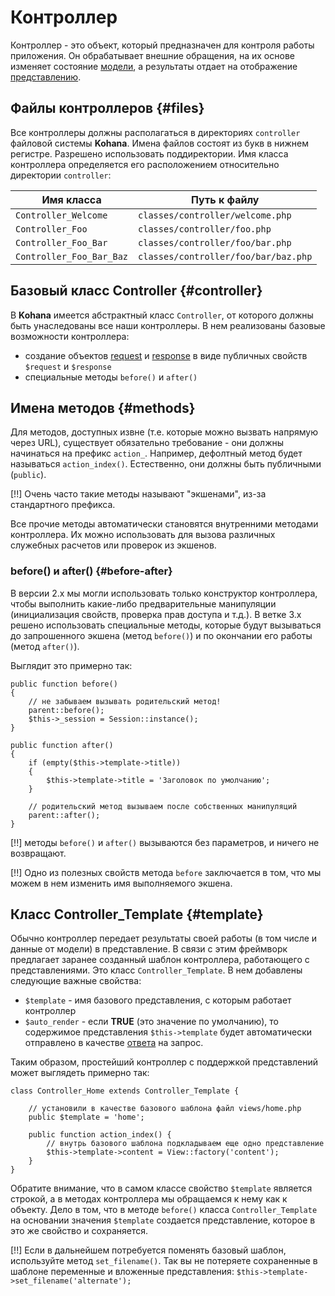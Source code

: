 # Контроллер

Контроллер - это объект, который предназначен для контроля работы приложения. Он обрабатывает внешние обращения, на их
 основе изменяет состояние [модели](intro/mvc/model), а результаты отдает на отображение [представлению](intro/mvc/view).

## Файлы контроллеров {#files}

Все контроллеры должны располагаться в директориях `controller` файловой системы **Kohana**. Имена файлов состоят из букв
 в нижнем регистре. Разрешено использовать поддиректории. Имя класса контроллера определяется его расположением относительно
 директории `controller`:

 Имя класса                | Путь к файлу
-------------------------- | -----------------------------------------
 `Controller_Welcome`      | `classes/controller/welcome.php`
 `Controller_Foo`          | `classes/controller/foo.php`
 `Controller_Foo_Bar`      | `classes/controller/foo/bar.php`
 `Controller_Foo_Bar_Baz`  | `classes/controller/foo/bar/baz.php`

## Базовый класс Controller {#controller}

В **Kohana** имеется абстрактный класс `Controller`, от которого должны быть унаследованы все наши контроллеры. В нем
 реализованы базовые возможности контроллера:

 * создание объектов [request](basic/request) и [response](basic/response) в виде публичных свойств `$request` и `$response`
 * специальные методы `before()` и `after()`

## Имена методов {#methods}

Для методов, доступных извне (т.е. которые можно вызвать напрямую через URL), существует обязательно требование - они
 должны начинаться на префикс `action_`. Например, дефолтный метод будет называться `action_index()`. Естественно, они должны
 быть публичными (`public`).

[!!] Очень часто такие методы называют "экшенами", из-за стандартного префикса.

Все прочие методы автоматически становятся внутренними методами контроллера. Их можно использовать для вызова
 различных служебных расчетов или проверок из экшенов.

### before() и after() {#before-after}

В версии 2.x мы могли использовать только конструктор контроллера, чтобы выполнить какие-либо предварительные манипуляции
 (инициализация свойств, проверка прав доступа и т.д.). В ветке 3.x решено использовать специальные методы, которые будут
 вызываться до запрошенного экшена (метод `before()`) и по окончании его работы (метод `after()`).

Выглядит это примерно так:

    public function before()
    {
        // не забываем вызывать родительский метод!
        parent::before();
        $this->_session = Session::instance();
    }

    public function after()
    {
        if (empty($this->template->title))
        {
            $this->template->title = 'Заголовок по умолчанию';
        }

        // родительский метод вызываем после собственных манипуляций
        parent::after();
    }

[!!] методы `before()` и `after()` вызываются без параметров, и ничего не возвращают.

[!!] Одно из полезных свойств метода `before` заключается в том, что мы можем в нем изменить имя выполняемого экшена.

## Класс Controller_Template {#template}

Обычно контроллер передает результаты своей работы (в том числе и данные от модели) в представление. В связи с этим
 фреймворк предлагает заранее созданный шаблон контроллера, работающего с представлениями. Это класс `Controller_Template`.
 В нем добавлены следующие важные свойства:

 * `$template` - имя базового представления, с которым работает контроллер
 * `$auto_render` - если **TRUE** (это значение по умолчанию), то содержимое представления `$this->template` будет автоматически
   отправлено в качестве [ответа](basic/response) на запрос.

Таким образом, простейший контроллер с поддержкой представлений может выглядеть примерно так:

    class Controller_Home extends Controller_Template {

        // установили в качестве базового шаблона файл views/home.php
        public $template = 'home';

        public function action_index() {
            // внутрь базового шаблона подкладываем еще одно представление
            $this->template->content = View::factory('content');
        }
    }

Обратите внимание, что в самом классе свойство `$template` является строкой, а в методах контроллера мы обращаемся к нему
 как к объекту. Дело в том, что в методе `before()` класса `Controller_Template` на основании значения `$template` создается
 представление, которое в это же свойство и сохраняется.

[!!] Если в дальнейшем потребуется поменять базовый шаблон, используйте метод `set_filename()`. Так вы не потеряете сохраненные
 в шаблоне переменные и вложенные представления: `$this->template->set_filename('alternate');`


